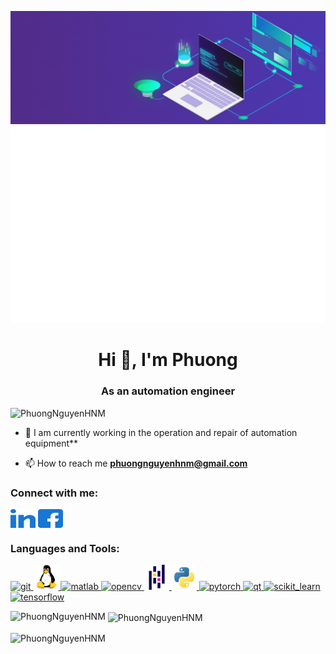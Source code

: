 [![MasterHead](svg/bannerr.gif)](https://phuongnguyen.pages.dev)
<a href="#" target="_blank">
  <img src="svg/phuongnguyen.svg" width="1200" alt="PhuongNguyenHNM" />
</a>
<h1 align="center">Hi 👋, I'm Phuong</h1>
<h3 align="center">As an automation engineer</h3>
<p align="left"> <img src="https://komarev.com/ghpvc/?username=PhuongNguyenHNM&label=Profile%20views&color=0e75b6&style=flat" alt="PhuongNguyenHNM" /> </p>

- 🔭 I am currently working in the operation and repair of automation equipment**

- 📫 How to reach me **phuongnguyenhnm@gmail.com**

<h3 align="left">Connect with me:</h3>
<p align="left">
<a href="https://www.linkedin.com/in/phuongnguyenhnm/" target="blank"><img align="center" src="svg/linked-in-alt.svg" alt="PhuongNguyenHNM" height="30" width="40" /></a>
<a href="https://fb.com/nguyenphuonghnm/" target="blank"><img align="center" src="svg/facebook.svg" alt="PhuongNguyenHNM" height="30" width="40" /></a>
</p>

<h3 align="left">Languages and Tools:</h3>
<p align="left"> <a href="https://git-scm.com/" target="_blank" rel="noreferrer"> <img src="https://www.vectorlogo.zone/logos/git-scm/git-scm-icon.svg" alt="git" width="40" height="40"/> </a> <a href="https://www.linux.org/" target="_blank" rel="noreferrer"> <img src="https://raw.githubusercontent.com/devicons/devicon/master/icons/linux/linux-original.svg" alt="linux" width="40" height="40"/> </a> <a href="https://www.mathworks.com/" target="_blank" rel="noreferrer"> <img src="https://upload.wikimedia.org/wikipedia/commons/2/21/Matlab_Logo.png" alt="matlab" width="40" height="40"/> </a> <a href="https://opencv.org/" target="_blank" rel="noreferrer"> <img src="https://www.vectorlogo.zone/logos/opencv/opencv-icon.svg" alt="opencv" width="40" height="40"/> </a> <a href="https://pandas.pydata.org/" target="_blank" rel="noreferrer"> <img src="https://raw.githubusercontent.com/devicons/devicon/2ae2a900d2f041da66e950e4d48052658d850630/icons/pandas/pandas-original.svg" alt="pandas" width="40" height="40"/> </a> <a href="https://www.python.org" target="_blank" rel="noreferrer"> <img src="https://raw.githubusercontent.com/devicons/devicon/master/icons/python/python-original.svg" alt="python" width="40" height="40"/> </a> <a href="https://pytorch.org/" target="_blank" rel="noreferrer"> <img src="https://www.vectorlogo.zone/logos/pytorch/pytorch-icon.svg" alt="pytorch" width="40" height="40"/> </a> <a href="https://www.qt.io/" target="_blank" rel="noreferrer"> <img src="https://upload.wikimedia.org/wikipedia/commons/0/0b/Qt_logo_2016.svg" alt="qt" width="40" height="40"/> </a> <a href="https://scikit-learn.org/" target="_blank" rel="noreferrer"> <img src="https://upload.wikimedia.org/wikipedia/commons/0/05/Scikit_learn_logo_small.svg" alt="scikit_learn" width="40" height="40"/> </a> <a href="https://www.tensorflow.org" target="_blank" rel="noreferrer"> <img src="https://www.vectorlogo.zone/logos/tensorflow/tensorflow-icon.svg" alt="tensorflow" width="40" height="40"/> </a> </p>

<p><img align="left" src="https://github-readme-stats.vercel.app/api/top-langs?username=PhuongNguyenHNM&show_icons=true&locale=en&layout=compact" alt="PhuongNguyenHNM" /></p>

<p>&nbsp;<img align="center" src="https://github-readme-stats.vercel.app/api?username=PhuongNguyenHNM&show_icons=true&locale=en" alt="PhuongNguyenHNM" /></p>

<p><img align="center" src="https://github-readme-streak-stats.herokuapp.com/?user=PhuongNguyenHNM&" alt="PhuongNguyenHNM" /></p>

